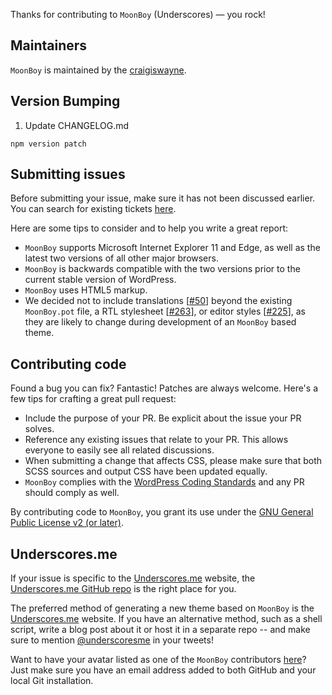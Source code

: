Thanks for contributing to `MoonBoy` (Underscores) — you rock!

## Maintainers

`MoonBoy` is maintained by the [craigiswayne](https://github.com/craigiswayne).

## Version Bumping
1. Update CHANGELOG.md
```
npm version patch
```

## Submitting issues

Before submitting your issue, make sure it has not been discussed earlier. You can search for existing tickets [here](https://github.com/craigiswayne/MoonBoy/search).

Here are some tips to consider and to help you write a great report:

* `MoonBoy` supports Microsoft Internet Explorer 11 and Edge, as well as the latest two versions of all other major browsers.
* `MoonBoy` is backwards compatible with the two versions prior to the current stable version of WordPress.
* `MoonBoy` uses HTML5 markup.
* We decided not to include translations [[#50](https://github.com/craigiswayne/MoonBoy/pull/50)] beyond the existing `MoonBoy.pot` file, a RTL stylesheet [[#263](https://github.com/craigiswayne/MoonBoy/pull/263)], or editor styles [[#225](https://github.com/craigiswayne/MoonBoy/pull/225)], as they are likely to change during development of an `MoonBoy` based theme.

## Contributing code

Found a bug you can fix? Fantastic! Patches are always welcome. Here's a few tips for crafting a great pull request:

* Include the purpose of your PR. Be explicit about the issue your PR solves.
* Reference any existing issues that relate to your PR. This allows everyone to easily see all related discussions.
* When submitting a change that affects CSS, please make sure that both SCSS sources and output CSS have been updated equally.
* `MoonBoy` complies with the [WordPress Coding Standards](https://github.com/WordPress-Coding-Standards/WordPress-Coding-Standards/) and any PR should comply as well.

By contributing code to `MoonBoy`, you grant its use under the [GNU General Public License v2 (or later)](LICENSE).

## Underscores.me

If your issue is specific to the [Underscores.me](https://underscores.me) website, the [Underscores.me GitHub repo](https://github.com/craigiswayne/underscores.me) is the right place for you.

The preferred method of generating a new theme based on `MoonBoy` is the [Underscores.me](https://underscores.me) website. If you have an alternative method, such as a shell script, write a blog post about it or host it in a separate repo -- and make sure to mention [@underscoresme](https://twitter.com/underscoresme) in your tweets!

Want to have your avatar listed as one of the `MoonBoy` contributors [here](https://underscores.me/#contribute)? Just make sure you have an email address added to both GitHub and your local Git installation.
